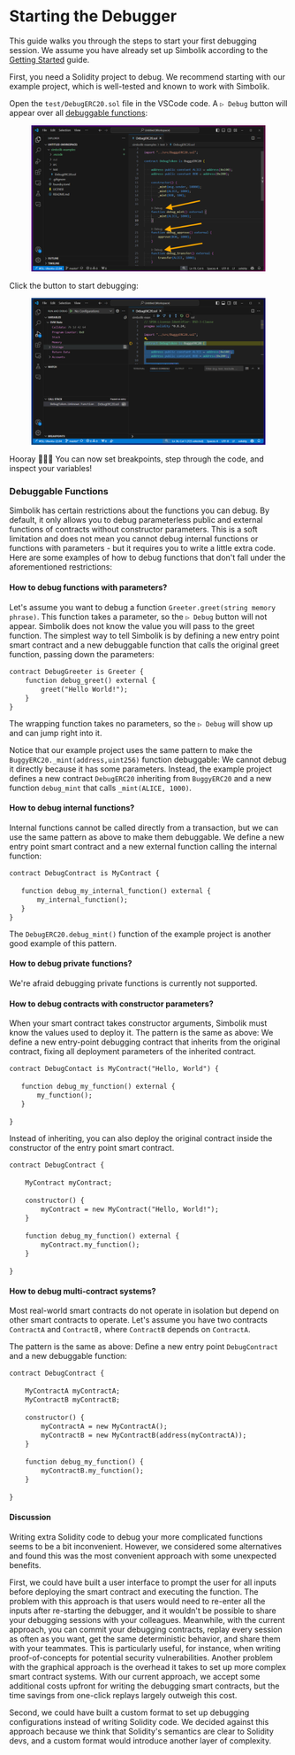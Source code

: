 # Starting the Debugger

This guide walks you through the steps to start your first debugging session. We assume you have already set up Simbolik according to the [Getting Started](getting-started.md) guide.

First, you need a Solidity project to debug. We recommend starting with our example project, which is well-tested and known to work with Simbolik.

Open the `test/DebugERC20.sol` file in the VSCode code. A `▷ Debug` button will appear over all [debuggable functions](starting-the-debugger.md#debuggable-functions):

<figure><img src="../.gitbook/assets/image (16).png" alt=""><figcaption></figcaption></figure>

Click the button to start debugging:

<figure><img src="../.gitbook/assets/image (17).png" alt=""><figcaption></figcaption></figure>

Hooray 🥳🥳🥳 You can now set breakpoints, step through the code, and inspect your variables!

### Debuggable Functions

Simbolik has certain restrictions about the functions you can debug. By default, it only allows you to debug parameterless public and external functions of contracts without constructor parameters. This is a soft limitation and does not mean you cannot debug internal functions or functions with parameters - but it requires you to write a little extra code. Here are some examples of how to debug functions that don't fall under the aforementioned restrictions:

#### How to debug functions with parameters?

Let's assume you want to debug a function `Greeter.greet(string memory phrase)`. This function takes a parameter, so the `▷ Debug` button will not appear. Simbolik does not know the value you will pass to the greet function. The simplest way to tell Simbolik is by defining a new entry point smart contract and a new debuggable function that calls the original greet function, passing down the parameters:

```
contract DebugGreeter is Greeter {
    function debug_greet() external {
        greet("Hello World!");
    }
}
```

The wrapping function takes no parameters, so the `▷ Debug` will show up and can jump right into it.

Notice that our example project uses the same pattern to make the `BuggyERC20._mint(address,uint256)` function debuggable: We cannot debug it directly because it has some parameters. Instead, the example project defines a new contract `DebugERC20` inheriting from `BuggyERC20` and a new function `debug_mint` that calls `_mint(ALICE, 1000)`.&#x20;

#### How to debug internal functions?

Internal functions cannot be called directly from a transaction, but we can use the same pattern as above to make them debuggable. We define a new entry point smart contract and a new external function calling the internal function:

```
contract DebugContract is MyContract {

   function debug_my_internal_function() external {
       my_internal_function();
   }
}
```

The `DebugERC20.debug_mint()` function of the example project is another good example of this pattern.

#### How to debug private functions?

We're afraid debugging private functions is currently not supported.

#### How to debug contracts with constructor parameters?

When your smart contract takes constructor arguments, Simbolik must know the values used to deploy it. The pattern is the same as above: We define a new entry-point debugging contract that inherits from the original contract, fixing all deployment parameters of the inherited contract.

```
contract DebugContact is MyContract("Hello, World") {

   function debug_my_function() external {
       my_function();
   }

}
```

Instead of inheriting, you can also deploy the original contract inside the constructor of the entry point smart contract.

```
contract DebugContract {

    MyContract myContract;

    constructor() {
        myContract = new MyContract("Hello, World!");    
    }

    function debug_my_function() external {
        myContract.my_function();
    }

}
```

#### How to debug multi-contract systems?

Most real-world smart contracts do not operate in isolation but depend on other smart contracts to operate. Let's assume you have two contracts `ContractA` and `ContractB,` where `ContractB` depends on `ContractA`.

The pattern is the same as above: Define a new entry point `DebugContract` and a new debuggable function:

```
contract DebugContract {

    MyContractA myContractA;
    MyContractB myContractB;

    constructor() {
        myContractA = new MyContractA();
        myContractB = new MyContractB(address(myContractA));    
    }
    
    function debug_my_function() {
        myContractB.my_function();
    }

}
```

#### Discussion

Writing extra Solidity code to debug your more complicated functions seems to be a bit inconvenient. However, we considered some alternatives and found this was the most convenient approach with some unexpected benefits.

First, we could have built a user interface to prompt the user for all inputs before deploying the smart contract and executing the function. The problem with this approach is that users would need to re-enter all the inputs after re-starting the debugger, and it wouldn't be possible to share your debugging sessions with your colleagues. Meanwhile, with the current approach, you can commit your debugging contracts, replay every session as often as you want, get the same deterministic behavior, and share them with your teammates. This is particularly useful, for instance, when writing proof-of-concepts for potential security vulnerabilities. Another problem with the graphical approach is the overhead it takes to set up more complex smart contract systems. With our current approach, we accept some additional costs upfront for writing the debugging smart contracts, but the time savings from one-click replays largely outweigh this cost.

Second, we could have built a custom format to set up debugging configurations instead of writing Solidity code. We decided against this approach because we think that Solidity's semantics are clear to Solidity devs, and a custom format would introduce another layer of complexity.&#x20;
